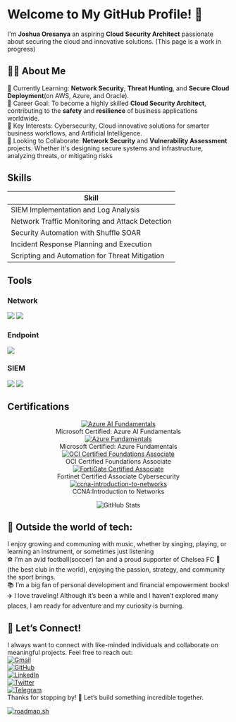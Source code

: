 # Welcome to My GitHub Profile! 👋

I'm **Joshua Oresanya** an aspiring **Cloud Security Architect** passionate about securing the cloud and innovative solutions. (This page is a work in progress)

## 👨‍💻 About Me
🌱 Currently Learning: **Network Security**, **Threat Hunting**, and **Secure Cloud Deployment**(on AWS, Azure, and Oracle).<br/>💼 Career Goal: To become a highly skilled **Cloud Security Architect**, contributing to the **safety** and **resilience** of business applications worldwide.<br/>🎯 Key Interests: Cybersecurity, Cloud innovative solutions for smarter business workflows, and Artificial Intelligence.<br/>🤝 Looking to Collaborate: **Network Security** and **Vulnerability Assessment** projects. Whether it's designing secure systems and infrastructure, analyzing threats, or mitigating risks

## Skills

| Skill                                         |
|-----------------------------------------------|
| SIEM Implementation and Log Analysis          
| Network Traffic Monitoring and Attack Detection 
| Security Automation with Shuffle SOAR         
| Incident Response Planning and Execution                       
| Scripting and Automation for Threat Mitigation 

## Tools

### Network
<div>
    <img src="https://img.shields.io/badge/-Wireshark-1679A7?&style=for-the-badge&logo=Wireshark&logoColor=white" />
    <img src="https://img.shields.io/badge/-Suricata-EF3B2D?&style=for-the-badge&logo=Suricata&logoColor=white" />
</div>

### Endpoint
<div>
    <img src="https://img.shields.io/badge/-Microsoft_Defender_for_Endpoint-00A4EF?&style=for-the-badge&logo=Microsoft&logoColor=white" />
</div>

### SIEM

<div>
    <img src="https://img.shields.io/badge/-Microsoft_Sentinel-0078D4?&style=for-the-badge&logo=Microsoft&logoColor=white" />
    <img src="https://img.shields.io/badge/-Splunk-000000?&style=for-the-badge&logo=Splunk&logoColor=white" />
</div>

## Certifications

<div>
<p align="center">
  <a href="https://learn.microsoft.com/api/credentials/share/en-us/JoshuaOresanya/23DBBD475FA9B88A?sharingId=73AF01FAD4EB0B5F" target="_blank">
    <img src="https://github.com/momo1231-for/cert/blob/main/Screenshot%202025-06-27%20010245.png" alt="Azure AI Fundamentals" />
  </a>
  <br/>Microsoft Certified: Azure AI Fundamentals<br/>
  <a href="https://learn.microsoft.com/api/credentials/share/en-us/JoshuaOresanya/4F1A22F641883A70?sharingId=73AF01FAD4EB0B5F" target="_blank">
    <img src="https://github.com/momo1231-for/cert/blob/main/Screenshot%202025-06-27%20010245.png" alt="Azure Fundamentals" />
  </a>
  <br/>Microsoft Certified: Azure Fundamentals<br/>
    <a href="https://catalog-education.oracle.com/ords/certview/sharebadge?id=2368FD6DD39E55AA773B8C42F2496872172C2AA2408B181DC66E19EF21E3E204" target="_blank">
       <img src="https://github.com/momo1231-for/cert/blob/main/OCI25FNDCFA.jpeg" alt="OCI Certified Foundations Associate" />
   </a>
  <br/>OCI Certified Foundations Associate<br/>
   <a href="https://www.credly.com/badges/cd02c6ba-2776-484a-802e-2c8a1404fc4c/public_url" target="_blank">
       <img src="https://github.com/momo1231-for/cert/blob/main/fortinet-certified-associate-cybersecurity.1.png" alt="FortiGate Certified Associate" />
   </a>
   <br/>Fortinet Certified Associate Cybersecurity<br/>
     <a href="https://www.credly.com/badges/70a347b1-c219-44ab-b700-330357fe08ed/public_url" target="_blank">
       <img src="https://github.com/momo1231-for/cert/blob/main/ccna-introduction-to-networks.png" alt="ccna-introduction-to-networks" />
   </a>
   <br/>CCNA:Introduction to Networks<br/>
</p>

</div>


<!-- GitHub Stats -->
<p align="center">
  <img src="https://github-readme-stats.vercel.app/api?username=momo1231-for&show_icons=true&theme=radical&hide=issues&rank_icon=percentile" alt="GitHub Stats" />
</p>

<!-- Contribution Streak -->
<!--<p align="center">
  <img src="https://streak-stats.demolab.com?user=momo1231-for&theme=radical" alt="GitHub Streak" />
</p>-->

<!-- Top Languages -->
<!--<p align="center">
  <img src="https://github-readme-stats.vercel.app/api/top-langs/?username=momo1231-for&layout=compact&theme=radical" alt="Top Languages" />-->
</p>
<!-- Optional Trophy Section -->
<!--
<p align="center">
  <img src="https://github-profile-trophy.vercel.app/?username=momo1231-for&theme=radical" alt="GitHub Trophies" />
</p>
-->

<!-- Footer or bio (optional) -->
## 🚀 Outside the world of tech:
I enjoy growing and communing with music, whether by singing, playing, or learning an instrument, or sometimes just listening<br/>⚽ I’m an avid football(soccer) fan and a proud supporter of Chelsea FC 💙 (the best club in the world), enjoying the passion, strategy, and community the sport brings.<br/>📚 I’m a big fan of personal development and financial empowerment books!<br/>✈️ I love traveling! Although it’s been a while and I haven’t explored many places, I am ready for adventure and my curiosity is burning.

## 🤝 Let’s Connect!
I always want to connect with like-minded individuals and collaborate on meaningful projects. Feel free to reach out:<br/>
[![Gmail](https://img.shields.io/badge/Gmail-D14836?style=for-the-badge&logo=gmail&logoColor=white)](mailto:oresanyaj124@gmail.com)<br/>[![GitHub](https://img.shields.io/badge/GitHub-%23121011.svg?style=plastic&logo=github&logoColor=white)](https://github.com/momo1231-for)<br/>[![LinkedIn](https://img.shields.io/badge/LinkedIn-%230077B5.svg?logo=linkedin&logoColor=white)](www.linkedin.com/in/joshua-oresanya-1aa1a8360)<br/> [![Twitter](https://img.shields.io/badge/Twitter-%231DA1F2.svg?logo=Twitter&logoColor=white)](https://x.com/Youryoungers)<br/>[![Telegram](https://img.shields.io/badge/Telegram-2CA5E0?style=for-the-badge&logo=telegram&logoColor=white)](https://https://t.me/momoforeal)<br/>Thanks for stopping by! 🚀 Let’s build something incredible together.
<!--Roadmap.sh sction -->

[![roadmap.sh](https://roadmap.sh/card/tall/685c8fd5692da1a94ed0fee1?variant=dark&roadmaps=linux%2Cai-red-teaming%2Caws%2Ccyber-security)](https://roadmap.sh) 
<!---
momo1231-for/momo1231-for is a ✨ special ✨ repository because its `README.md` (this file) appears on your GitHub profile.
You can click the Preview link to take a look at your changes.
--->

